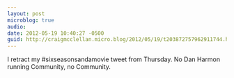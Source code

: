 ```yaml
---
layout: post
microblog: true
audio: 
date: 2012-05-19 10:40:27 -0500
guid: http://craigmcclellan.micro.blog/2012/05/19/t203872757962911744.html
---
```

I retract my #sixseasonsandamovie tweet from Thursday. No Dan Harmon running Community, no Community.
